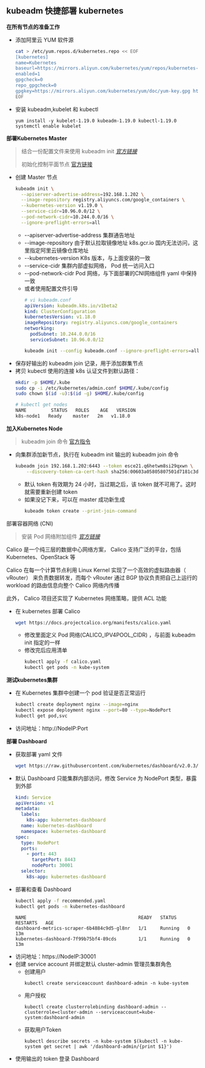 ## kubeadm 快捷部署 kubernetes

__在所有节点的准备工作__
- 添加阿里云 YUM 软件源
    ```bash
    cat > /etc/yum.repos.d/kubernetes.repo << EOF
    [kubernetes]
    name=Kubernetes
    baseurl=https://mirrors.aliyun.com/kubernetes/yum/repos/kubernetes-el7-x86_64
    enabled=1
    gpgcheck=0
    repo_gpgcheck=0
    gpgkey=https://mirrors.aliyun.com/kubernetes/yum/doc/yum-key.gpg https://mirrors.aliyun.com/kubernetes/yum/doc/rpm-package-key.gpg
    EOF
    ```

- 安装 kubeadm,kubelet 和 kubectl
    ```
    yum install -y kubelet-1.19.0 kubeadm-1.19.0 kubectl-1.19.0
    systemctl enable kubelet
    ```

__部署Kubernetes Master__
> 结合一份配置文件来使用 kubeadm init _[官方链接](https://kubernetes.io/zh/docs/reference/setup-tools/kubeadm/kubeadm-init/#config-file)_
> 
> 初始化控制平面节点 [官方链接](https://kubernetes.io/zh/docs/setup/production-environment/tools/kubeadm/create-cluster-kubeadm/#%E5%88%9D%E5%A7%8B%E5%8C%96%E6%8E%A7%E5%88%B6%E5%B9%B3%E9%9D%A2%E8%8A%82%E7%82%B9)
- 创建 Master 节点
    ```bash
    kubeadm init \
      --apiserver-advertise-address=192.168.1.202 \
      --image-repository registry.aliyuncs.com/google_containers \
      --kubernetes-version v1.19.0 \
      --service-cidr=10.96.0.0/12 \
      --pod-network-cidr=10.244.0.0/16 \
      --ignore-preflight-errors=all
    ```
    - --apiserver-advertise-address 集群通告地址
    - --image-repository  由于默认拉取镜像地址 k8s.gcr.io 国内无法访问，这里指定阿里云镜像仓库地址
    - --kubernetes-version K8s 版本，与上面安装的一致
    - --service-cidr 集群内部虚拟网络， Pod 统一访问入口
    - --pod-network-cidr Pod 网络，与下面部署的CNI网络组件 yaml 中保持一致
    - 或者使用配置文件引导
        ```yaml
        # vi kubeadm.conf
        apiVersion: kubeadm.k8s.io/v1beta2
        kind: ClusterConfiguration
        kubernetesVersion: v1.18.0
        imageRepository: registry.aliyuncs.com/google_containers 
        networking:
          podSubnet: 10.244.0.0/16 
          serviceSubnet: 10.96.0.0/12 
        ```
        ```bash
        kubeadm init --config kubeadm.conf --ignore-preflight-errors=all
        ```
- 保存好输出的 kubeadm join 记录，用于添加群集节点
- 拷贝 kubectl 使用的连接 k8s 认证文件到默认路径：
    ```bash
    mkdir -p $HOME/.kube
    sudo cp -i /etc/kubernetes/admin.conf $HOME/.kube/config
    sudo chown $(id -u):$(id -g) $HOME/.kube/config
    ```
    ```bash
    # kubectl get nodes
    NAME         STATUS   ROLES    AGE   VERSION
    k8s-node1   Ready    master   2m   v1.18.0
    ```

__加入Kubernetes Node__
> kubeadm join 命令 [官方指令](https://kubernetes.io/zh/docs/reference/setup-tools/kubeadm/kubeadm-join/)
- 向集群添加新节点，执行在 kubeadm init 输出的 kubeadm join 命令
    ```bash
    kubeadm join 192.168.1.202:6443 --token esce21.q6hetwm8si29qxwn \
        --discovery-token-ca-cert-hash sha256:00603a05805807501d7181c3d60b478788408cfe6cedefedb1f97569708be9c5
    ```
    - 默认 token 有效期为 24 小时，当过期之后，该 token 就不可用了。这时就需要重新创建 token
    - 如果没记下来，可以在 master 成功新生成
        ```bash
        kubeadm token create --print-join-command
        ```


部署容器网络 (CNI)
> 安装 Pod 网络附加组件 _[官方链接](https://kubernetes.io/zh/docs/setup/production-environment/tools/kubeadm/create-cluster-kubeadm/#pod-network)_

Calico 是一个纯三层的数据中心网络方案， Calico 支持广泛的平台，包括 Kubernetes、OpenStack 等

Calico 在每一个计算节点利用 Linux Kernel 实现了一个高效的虚拟路由器（ vRouter） 来负责数据转发，而每个 vRouter 通过 BGP 协议负责把自己上运行的 workload 的路由信息向整个 Calico 网络内传播

此外， Calico  项目还实现了 Kubernetes 网络策略，提供 ACL 功能

- 在 kubernetes 部署 Calico
    ```bash
    wget https://docs.projectcalico.org/manifests/calico.yaml
    ```
    - 修改里面定义 Pod 网络(CALICO_IPV4POOL_CIDR) ，与前面 kubeadm init 指定的一样
    - 修改完后应用清单
        ```bash
        kubectl apply -f calico.yaml
        kubectl get pods -n kube-system
        ```

__测试kubernetes集群__
- 在 Kubernetes 集群中创建一个 pod 验证是否正常运行
    ```bash
    kubectl create deployment nginx --image=nginx
    kubectl expose deployment nginx --port=80 --type=NodePort
    kubectl get pod,svc
    ```
- 访问地址：http://NodeIP:Port  

__部署 Dashboard__
- 获取部署 yaml 文件
    ```bash
    wget https://raw.githubusercontent.com/kubernetes/dashboard/v2.0.3/aio/deploy/recommended.yaml
    ```
- 默认 Dashboard 只能集群内部访问，修改 Service 为 NodePort 类型，暴露到外部
    ```yaml
    kind: Service
    apiVersion: v1
    metadata:
      labels:
        k8s-app: kubernetes-dashboard
      name: kubernetes-dashboard
      namespace: kubernetes-dashboard
    spec:
      type: NodePort
      ports:
        - port: 443
          targetPort: 8443
          nodePort: 30001
      selector:
        k8s-app: kubernetes-dashboard
    ```
- 部署和查看 Dashboard
    ```bash
    kubectl apply -f recommended.yaml
    kubectl get pods -n kubernetes-dashboard
    ```
    ```
    NAME                                         READY   STATUS    RESTARTS   AGE
    dashboard-metrics-scraper-6b4884c9d5-gl8nr   1/1     Running   0          13m
    kubernetes-dashboard-7f99b75bf4-89cds        1/1     Running   0          13m
    ```
- 访问地址：https://NodeIP:30001
- 创建 service account 并绑定默认 cluster-admin 管理员集群角色
    - 创建用户
        ```
        kubectl create serviceaccount dashboard-admin -n kube-system
        ```
    - 用户授权
        ```
        kubectl create clusterrolebinding dashboard-admin --clusterrole=cluster-admin --serviceaccount=kube-system:dashboard-admin
        ```
    - 获取用户Token
        ```
        kubectl describe secrets -n kube-system $(kubectl -n kube-system get secret | awk '/dashboard-admin/{print $1}')
        ```
- 使用输出的 token 登录 Dashboard
